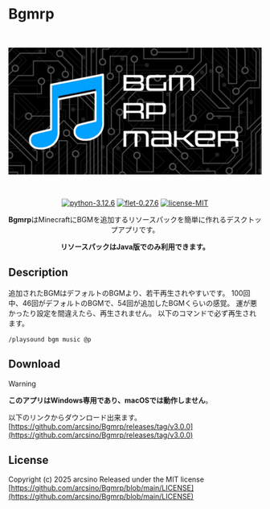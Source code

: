 # Bgmrp
<div align="center">
    <br>
        <p>
        <img src="https://raw.githubusercontent.com/arcsino/Bgmrp/main/src/assets/images/wp.png" width="600" alt="Bgmrp">
        </p>
    <br>
    <p>
        <a href="https://www.python.org/downloads/release/python-3126/" target="_blank" rel="noopener noreferrer"><img src="https://img.shields.io/badge/python-3.12.6-blue" alt="python-3.12.6"></a>
        <a href="https://flet.dev/" target="_blank" rel="noopener noreferrer"><img src="https://img.shields.io/badge/flet-0.27.6-ff1463" alt="flet-0.27.6"></a>
        <a href="#" target="_blank" rel="noopener noreferrer"><img src="https://img.shields.io/badge/license-MIT-green" alt="license-MIT"></a>
    </p>
    <p><b>Bgmrp</b>はMinecraftにBGMを追加するリソースパックを簡単に作れるデスクトップアプリです。</p>
    <p><b>リソースパックはJava版でのみ利用できます。</b></p>
</div>

## Description
追加されたBGMはデフォルトのBGMより、若干再生されやすいです。
100回中、46回がデフォルトのBGMで、54回が追加したBGMくらいの感覚。
運が悪かったり設定を間違えたら、再生されません。
以下のコマンドで必ず再生されます。
```
/playsound bgm music @p
```

## Download
> [!WARNING]
> <b>このアプリはWindows専用であり、macOSでは動作しません</b>。

以下のリンクからダウンロード出来ます。<br>
[https://github.com/arcsino/Bgmrp/releases/tag/v3.0.0](https://github.com/arcsino/Bgmrp/releases/tag/v3.0.0)

## License
Copyright (c) 2025 arcsino
Released under the MIT license<br>
[https://github.com/arcsino/Bgmrp/blob/main/LICENSE](https://github.com/arcsino/Bgmrp/blob/main/LICENSE)

